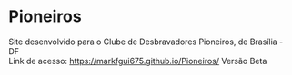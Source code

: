 # Pioneiros
Site desenvolvido para o Clube de Desbravadores Pioneiros, de Brasília - DF <br> 
Link de acesso: https://markfgui675.github.io/Pioneiros/
Versão Beta
